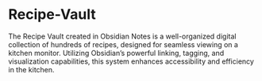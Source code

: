 # Recipe-Vault
 The Recipe Vault created in Obsidian Notes is a well-organized digital collection of hundreds of recipes, designed for seamless viewing on a kitchen monitor. Utilizing Obsidian’s powerful linking, tagging, and visualization capabilities, this system enhances accessibility and efficiency in the kitchen.

